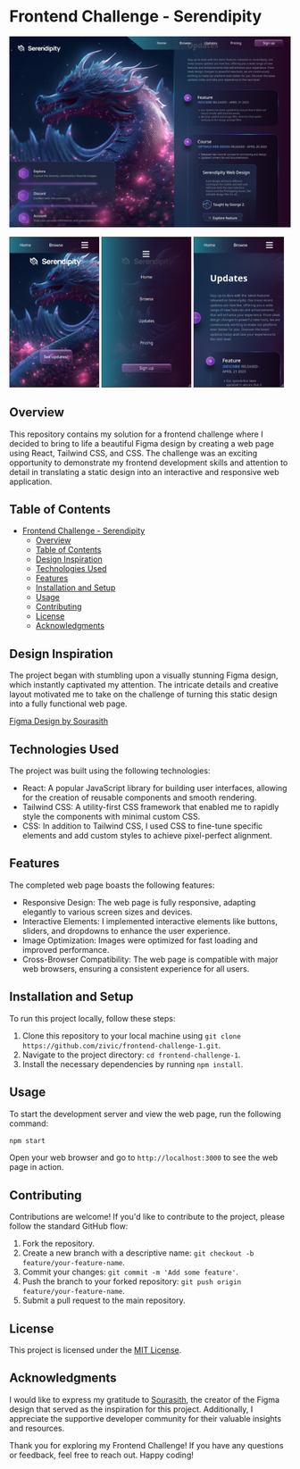 # Frontend Challenge - Serendipity

![Big screen](docs/images/serendipity3.png)

<div>
  <img src="docs/images/serendipity_mobile_1.png" width="32%">
  <img src="docs/images/serendipity_mobile_2.png" width="32%">
  <img src="docs/images/serendipity_mobile_3.png" width="32%">
</div>

## Overview

This repository contains my solution for a frontend challenge where I decided to bring to life a beautiful Figma design by creating a web page using React, Tailwind CSS, and CSS. The challenge was an exciting opportunity to demonstrate my frontend development skills and attention to detail in translating a static design into an interactive and responsive web application.

## Table of Contents

- [Frontend Challenge - Serendipity](#frontend-challenge---serendipity)
  - [Overview](#overview)
  - [Table of Contents](#table-of-contents)
  - [Design Inspiration](#design-inspiration)
  - [Technologies Used](#technologies-used)
  - [Features](#features)
  - [Installation and Setup](#installation-and-setup)
  - [Usage](#usage)
  - [Contributing](#contributing)
  - [License](#license)
  - [Acknowledgments](#acknowledgments)

## Design Inspiration

The project began with stumbling upon a visually stunning Figma design, which instantly captivated my attention. The intricate details and creative layout motivated me to take on the challenge of turning this static design into a fully functional web page.

[Figma Design by Sourasith](https://www.figma.com/community/file/1247548360630672682)

## Technologies Used

The project was built using the following technologies:

- React: A popular JavaScript library for building user interfaces, allowing for the creation of reusable components and smooth rendering.
- Tailwind CSS: A utility-first CSS framework that enabled me to rapidly style the components with minimal custom CSS.
- CSS: In addition to Tailwind CSS, I used CSS to fine-tune specific elements and add custom styles to achieve pixel-perfect alignment.

## Features

The completed web page boasts the following features:

- Responsive Design: The web page is fully responsive, adapting elegantly to various screen sizes and devices.
- Interactive Elements: I implemented interactive elements like buttons, sliders, and dropdowns to enhance the user experience.
- Image Optimization: Images were optimized for fast loading and improved performance.
- Cross-Browser Compatibility: The web page is compatible with major web browsers, ensuring a consistent experience for all users.

## Installation and Setup

To run this project locally, follow these steps:

1. Clone this repository to your local machine using `git clone https://github.com/zivic/frontend-challenge-1.git`.
2. Navigate to the project directory: `cd frontend-challenge-1`.
3. Install the necessary dependencies by running `npm install`.

## Usage

To start the development server and view the web page, run the following command:

```bash
npm start
```

Open your web browser and go to `http://localhost:3000` to see the web page in action.

## Contributing

Contributions are welcome! If you'd like to contribute to the project, please follow the standard GitHub flow:

1. Fork the repository.
2. Create a new branch with a descriptive name: `git checkout -b feature/your-feature-name`.
3. Commit your changes: `git commit -m 'Add some feature'`.
4. Push the branch to your forked repository: `git push origin feature/your-feature-name`.
5. Submit a pull request to the main repository.

## License

This project is licensed under the [MIT License](LICENSE).

## Acknowledgments

I would like to express my gratitude to [Sourasith](https://www.figma.com/@sourasithp), the creator of the Figma design that served as the inspiration for this project. Additionally, I appreciate the supportive developer community for their valuable insights and resources.

Thank you for exploring my Frontend Challenge! If you have any questions or feedback, feel free to reach out. Happy coding!
